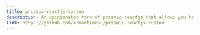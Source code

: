 ```yaml
---
title: prismic-reactjs-custom
description: An opinionated fork of prismic-reactjs that allows you to use custom React components instead of standard HTML tags
link: https://github.com/mrmartineau/prismic-reactjs-custom
---
```

